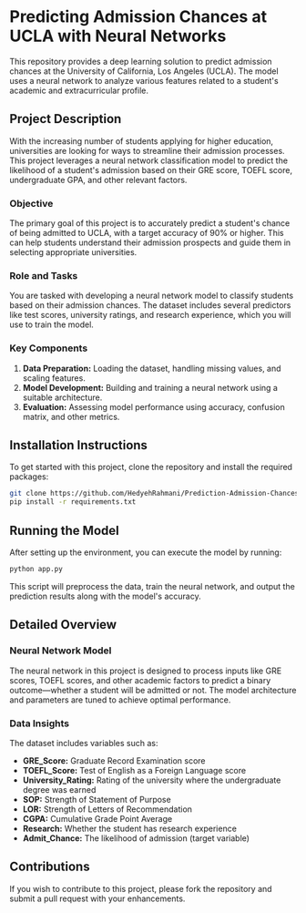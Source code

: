 
# Predicting Admission Chances at UCLA with Neural Networks

This repository provides a deep learning solution to predict admission chances at the University of California, Los Angeles (UCLA). The model uses a neural network to analyze various features related to a student's academic and extracurricular profile.

## Project Description

With the increasing number of students applying for higher education, universities are looking for ways to streamline their admission processes. This project leverages a neural network classification model to predict the likelihood of a student's admission based on their GRE score, TOEFL score, undergraduate GPA, and other relevant factors.

### Objective

The primary goal of this project is to accurately predict a student's chance of being admitted to UCLA, with a target accuracy of 90% or higher. This can help students understand their admission prospects and guide them in selecting appropriate universities.

### Role and Tasks

You are tasked with developing a neural network model to classify students based on their admission chances. The dataset includes several predictors like test scores, university ratings, and research experience, which you will use to train the model.

### Key Components

1. **Data Preparation:** Loading the dataset, handling missing values, and scaling features.
2. **Model Development:** Building and training a neural network using a suitable architecture.
3. **Evaluation:** Assessing model performance using accuracy, confusion matrix, and other metrics.

## Installation Instructions

To get started with this project, clone the repository and install the required packages:

```bash
git clone https://github.com/HedyehRahmani/Prediction-Admission-Chances-UCLA-using-Neural-Network.git
pip install -r requirements.txt
```

## Running the Model

After setting up the environment, you can execute the model by running:

```bash
python app.py
```

This script will preprocess the data, train the neural network, and output the prediction results along with the model's accuracy.

## Detailed Overview

### Neural Network Model

The neural network in this project is designed to process inputs like GRE scores, TOEFL scores, and other academic factors to predict a binary outcome—whether a student will be admitted or not. The model architecture and parameters are tuned to achieve optimal performance.

### Data Insights

The dataset includes variables such as:

- **GRE_Score:** Graduate Record Examination score
- **TOEFL_Score:** Test of English as a Foreign Language score
- **University_Rating:** Rating of the university where the undergraduate degree was earned
- **SOP:** Strength of Statement of Purpose
- **LOR:** Strength of Letters of Recommendation
- **CGPA:** Cumulative Grade Point Average
- **Research:** Whether the student has research experience
- **Admit_Chance:** The likelihood of admission (target variable)

## Contributions

If you wish to contribute to this project, please fork the repository and submit a pull request with your enhancements.
